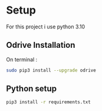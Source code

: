 # Setup
For this project i use python 3.10

## Odrive Installation

On terminal :
``` bash
sudo pip3 install --upgrade odrive
```

## Python setup
``` bash
pip3 install -r requirements.txt
```